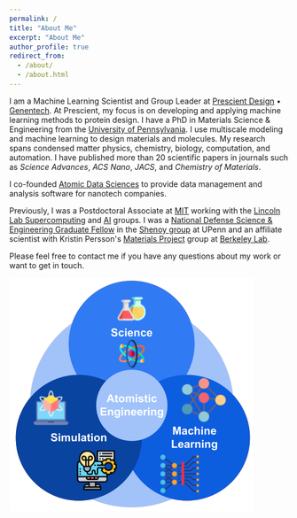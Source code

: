 ```yaml
---
permalink: /
title: "About Me"
excerpt: "About Me"
author_profile: true
redirect_from: 
  - /about/
  - /about.html
---
```


I am a Machine Learning Scientist and Group Leader at [Prescient Design](https://www.gene.com/scientists/our-scientists/prescient-design) • [Genentech](https://www.gene.com/scientists/our-scientists/nathan-frey). At Prescient, my focus is on developing and applying machine learning methods to protein design. I have a PhD in Materials Science & Engineering from the [University of Pennsylvania](https://www.upenn.edu/). I use multiscale modeling and machine learning to design materials and molecules. My research spans condensed matter physics, chemistry, biology, computation, and automation. I have published more than 20 scientific papers in journals such as _Science Advances_, _ACS Nano_, _JACS_, and _Chemistry of Materials_.

I co-founded [Atomic Data Sciences](https://www.atomicdatasciences.com/) to provide data management and analysis software for nanotech companies.

Previously, I was a Postdoctoral Associate at [MIT](https://web.mit.edu/) working with the [Lincoln Lab Supercomputing](https://www.ll.mit.edu/r-d/cyber-security-and-information-sciences/lincoln-laboratory-supercomputing-center) and [AI](https://www.ll.mit.edu/r-d/cyber-security-and-information-sciences/artificial-intelligence-technology-and-systems) groups. I was a [National Defense Science & Engineering Graduate Fellow](https://ndseg.sysplus.com/NDSEG/About/) in the [Shenoy group](http://shenoy.seas.upenn.edu/) at UPenn and an affiliate scientist with Kristin Persson's [Materials Project](https://materialsproject.org/about) group at [Berkeley Lab](https://www.lbl.gov/).

Please feel free to contact me if you have any questions about my work or want to get in touch. 

![alt text](/images/ResearchAbstractFig.png "Graphical summary")
